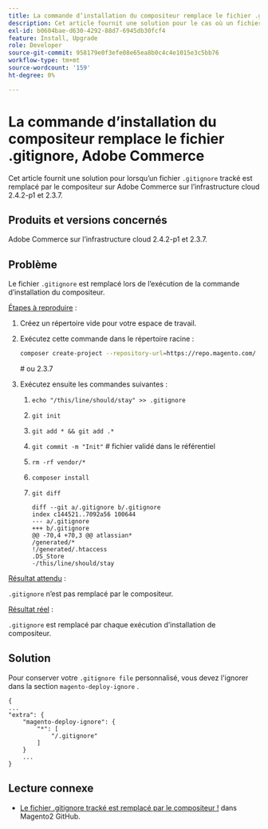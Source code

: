 ```yaml
---
title: La commande d’installation du compositeur remplace le fichier .gitignore, Adobe Commerce
description: Cet article fournit une solution pour le cas où un fichier &grave;.gitignore&grave; tracké est remplacé par le compositeur sur Adobe Commerce sur l’infrastructure cloud 2.4.2-p1 et 2.3.7.
exl-id: b0604bae-d630-4292-88d7-6945db30fcf4
feature: Install, Upgrade
role: Developer
source-git-commit: 958179e0f3efe08e65ea8b0c4c4e1015e3c5bb76
workflow-type: tm+mt
source-wordcount: '159'
ht-degree: 0%

---
```


# La commande d’installation du compositeur remplace le fichier .gitignore, Adobe Commerce

Cet article fournit une solution pour lorsqu’un fichier `.gitignore` tracké est remplacé par le compositeur sur Adobe Commerce sur l’infrastructure cloud 2.4.2-p1 et 2.3.7.

## Produits et versions concernés

Adobe Commerce sur l’infrastructure cloud 2.4.2-p1 et 2.3.7.

## Problème

Le fichier `.gitignore` est remplacé lors de l’exécution de la commande d’installation du compositeur.

<u>Étapes à reproduire</u> :


1. Créez un répertoire vide pour votre espace de travail.
1. Exécutez cette commande dans le répertoire racine :

   ```bash
   composer create-project --repository-url=https://repo.magento.com/ magento/project-community-edition:2.4.2-p1.
   ```

   \# ou 2.3.7

1. Exécutez ensuite les commandes suivantes :
   1. `echo "/this/line/should/stay" >> .gitignore`
   1. `git init`
   1. `git add * && git add .*`
   1. `git commit -m "Init"` # fichier validé dans le référentiel
   1. `rm -rf vendor/*`
   1. `composer install`
   1. `git diff`

      ```git
      diff --git a/.gitignore b/.gitignore
      index c144521..7092a56 100644
      --- a/.gitignore
      +++ b/.gitignore
      @@ -70,4 +70,3 @@ atlassian*
      /generated/*
      !/generated/.htaccess
      .DS_Store
      -/this/line/should/stay
      ```

<u>Résultat attendu</u> :

`.gitignore` n’est pas remplacé par le compositeur.

<u>Résultat réel</u> :

`.gitignore` est remplacé par chaque exécution d’installation de compositeur.

## Solution

Pour conserver votre `.gitignore file` personnalisé, vous devez l&#39;ignorer dans la section `magento-deploy-ignore` .

```git
{
...
"extra": {
    "magento-deploy-ignore": {
        "*": [
            "/.gitignore"
        ]
    }
    ...
}
```


## Lecture connexe

* [Le fichier .gitignore tracké est remplacé par le compositeur !](https://github.com/magento/magento2/issues/32888) dans Magento2 GitHub.
